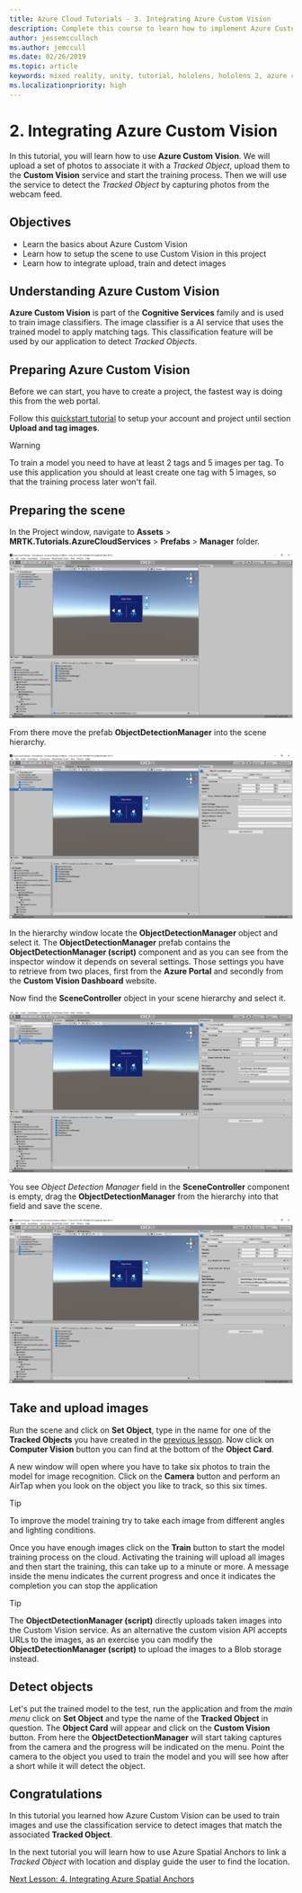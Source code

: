 ```yaml
---
title: Azure Cloud Tutorials - 3. Integrating Azure Custom Vision
description: Complete this course to learn how to implement Azure Custom Vision within a HoloLens 2 application.
author: jessemcculloch
ms.author: jemccull
ms.date: 02/26/2019
ms.topic: article
keywords: mixed reality, unity, tutorial, hololens, hololens 2, azure custom vision, azure cognitive services
ms.localizationpriority: high
---
```


# 2. Integrating Azure Custom Vision

In this tutorial, you will learn how to use **Azure Custom Vision**. We will upload a set of photos to associate it with a *Tracked Object*, upload them to the **Custom Vision** service and start the training process. Then we will use the service to detect the *Tracked Object* by capturing photos from the webcam feed.

## Objectives

* Learn the basics about Azure Custom Vision
* Learn how to setup the scene to use Custom Vision in this project
* Learn how to integrate upload, train and detect images

## Understanding Azure Custom Vision

**Azure Custom Vision** is part of the **Cognitive Services** family and is used to train image classifiers. The image classifier is a AI service that uses the trained model to apply matching tags. This classification feature will be used by our application to detect *Tracked Objects*.

## Preparing Azure Custom Vision

Before we can start, you have to create a project, the fastest way is doing this from the web portal.

Follow this [quickstart tutorial](https://docs.microsoft.com/en-us/azure/cognitive-services/custom-vision-service/getting-started-build-a-classifier#choose-training-images) to setup your account and project until section **Upload and tag images**.

> [!WARNING]
> To train a model you need to have at least 2 tags and 5 images per tag. To use this application you should at least create one tag with 5 images, so that the training process later won't fail. 

## Preparing the scene

In the Project window, navigate to **Assets** > **MRTK.Tutorials.AzureCloudServices** > **Prefabs** > **Manager** folder.

![mrlearning-asa](images/mrlearning-azure/tutorial3-section4-step1-1.png)

From there move the prefab **ObjectDetectionManager** into the scene hierarchy.

![mrlearning-asa](images/mrlearning-azure/tutorial3-section4-step1-2.png)

In the hierarchy window locate the **ObjectDetectionManager** object and select it.
The **ObjectDetectionManager** prefab contains the **ObjectDetectionManager (script)** component and as you can see from the inspector window it depends on several settings. Those settings you have to retrieve from two places, first from the **Azure Portal** and secondly from the **Custom Vision Dashboard** website.

Now find the **SceneController** object in your scene hierarchy and select it.

![mrlearning-asa](images/mrlearning-azure/tutorial3-section4-step1-3.png)

You see *Object Detection Manager* field in the **SceneController** component is empty, drag the **ObjectDetectionManager** from the hierarchy into that field and save the scene.

![mrlearning-asa](images/mrlearning-azure/tutorial3-section4-step1-4.png)

## Take and upload images

Run the scene and click on **Set Object**, type in the name for one of the **Tracked Objects** you have created in the [previous lesson](mrlearning-azure-02.md). Now click on **Computer Vision** button you can find at the bottom of the **Object Card**.

A new window will open where you have to take six photos to train the model for image recognition. Click on the **Camera** button and perform an AirTap when you look on the object you like to track, so this six times.

> [!TIP]
> To improve the model training try to take each image from different angles and lighting conditions. 

Once you have enough images click on the **Train** button to start the model training process on the cloud. Activating the training will upload all images and then start the training, this can take up to a minute or more. A message inside the menu indicates the current progress and once it indicates the completion you can stop the application

> [!TIP]
> The **ObjectDetectionManager (script)** directly uploads taken images into the Custom Vision service. As an alternative the custom vision API accepts URLs to the images, as an exercise you can modify the **ObjectDetectionManager (script)** to upload the images to a Blob storage instead.

## Detect objects

Let's put the trained model to the test, run the application and from the *main menu* click on **Set Object** and type the name of the **Tracked Object** in question. The **Object Card** will appear and click on the **Custom Vision** button. From here the **ObjectDetectionManager** will start taking captures from the camera and the progress will be indicated on the menu. Point the camera to the object you used to train the model and you will see how after a short while it will detect the object.

## Congratulations

In this tutorial you learned how Azure Custom Vision can be used to train images and use the classification service to detect images that match the associated **Tracked Object**.

In the next tutorial you will learn how to use Azure Spatial Anchors to link a *Tracked Object* with location and display guide the user to find the location.

[Next Lesson: 4. Integrating Azure Spatial Anchors](mrlearning-azure-04.md)
